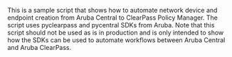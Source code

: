 This is a sample script that shows how to automate network device and endpoint creation from Aruba Central to ClearPass Policy Manager. The script uses pyclearpass and pycentral SDKs from Aruba. Note that this script should not be used as is in production and is only intended to show how the SDKs can be used to automate workflows between Aruba Central and Aruba ClearPass.
